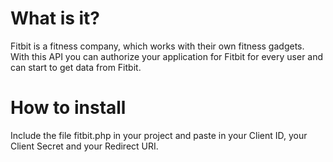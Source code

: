# What is it?
Fitbit is a fitness company, which works with their own fitness gadgets. With this API you can authorize your application for Fitbit for every user and can start to get data from Fitbit.

# How to install
Include the file fitbit.php in your project and paste in your Client ID, your Client Secret and your Redirect URI.
